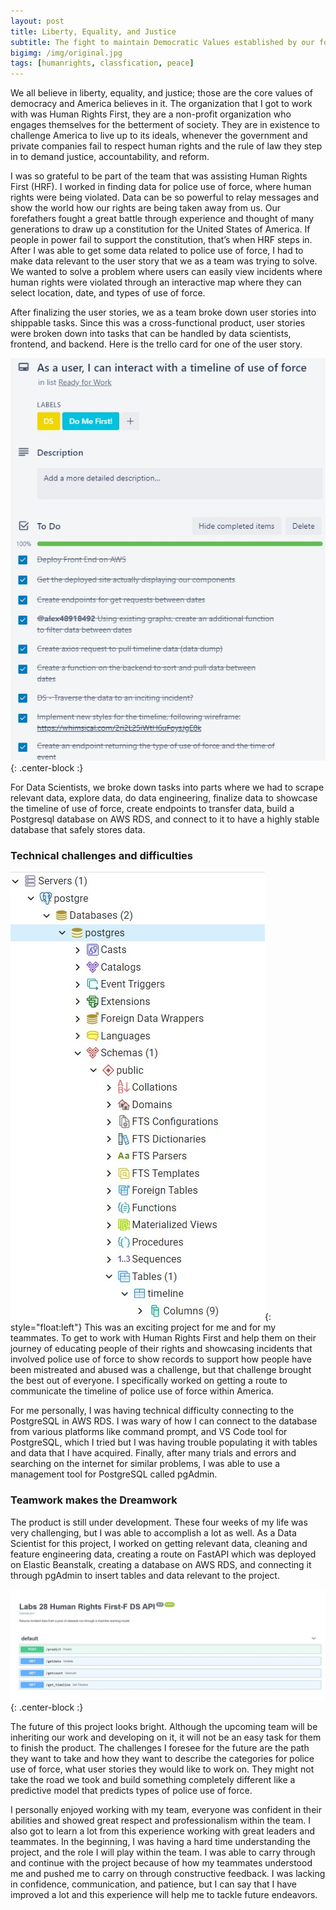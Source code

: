 ```yaml
---
layout: post
title: Liberty, Equality, and Justice
subtitle: The fight to maintain Democratic Values established by our forefather
bigimg: /img/original.jpg
tags: [humanrights, classfication, peace]
---
```


We all believe in liberty, equality, and justice; those are the core values of democracy and America believes in it. The organization that I got to work with was Human Rights First, they are a non-profit organization who engages themselves for the betterment of society. They are in existence to challenge America to live up to its ideals, whenever the government and private companies fail to respect human rights and the rule of law they step in to demand justice, accountability, and reform.

I was so grateful to be part of the team that was assisting Human Rights First (HRF). I worked in finding data for police use of force, where human rights were being violated. Data can be so powerful to relay messages and show the world how our rights are being taken away from us. Our forefathers fought a great battle through experience and thought of many generations to draw up a constitution for the United States of America. If people in power fail to support the constitution, that’s when HRF steps in. After I was able to get some data related to police use of force, I had to make data relevant to the user story that we as a team was trying to solve. We wanted to solve a problem where users can easily view incidents where human rights were violated through an interactive map where they can select location, date, and types of use of force.

After finalizing the user stories, we as a team broke down user stories into shippable tasks. Since this was a cross-functional product, user stories were broken down into tasks that can be handled by data scientists, frontend, and backend. Here is the trello card for one of the user story.

![trello](/img/trello.jpg){: .center-block :}

For Data Scientists, we broke down tasks into parts where we had to scrape relevant data, explore data, do data engineering, finalize data to showcase the timeline of use of force, create endpoints to transfer data, build a Postgresql database on AWS RDS, and connect to it to have a highly stable database that safely stores data.

### Technical challenges and difficulties

![trello](/img/postgre.jpg){: style="float:left"}
This was an exciting project for me and for my teammates. To get to work with Human Rights First and help them on their journey of educating people of their rights and showcasing incidents that involved police use of force to show records to support how people have been mistreated and abused was a challenge, but that challenge brought the best out of everyone. I specifically worked on getting a route to communicate the timeline of police use of force within America.

For me personally, I was having technical difficulty connecting to the PostgreSQL in AWS RDS. I was wary of how I can connect to the database from                              various platforms like command prompt, and VS Code tool for PostgreSQL, which I tried but I was having trouble populating it with tables and data                                that I have acquired. Finally, after many trials and errors and searching on the internet for similar problems, I was able to use a management tool                              for PostgreSQL called pgAdmin.

### Teamwork makes the Dreamwork

The product is still under development. These four weeks of my life was very challenging, but I was able to accomplish a lot as well. As a Data Scientist for this project, I worked on getting relevant data, cleaning and feature engineering data, creating a route on FastAPI which was deployed on Elastic Beanstalk, creating a database on AWS RDS, and connecting it through pgAdmin to insert tables and data relevant to the project.

![trello](/img/get_timeline.gif){: .center-block :}

The future of this project looks bright. Although the upcoming team will be inheriting our work and developing on it, it will not be an easy task for them to finish the product. The challenges I foresee for the future are the path they want to take and how they want to describe the categories for police use of force, what user stories they would like to work on. They might not take the road we took and build something completely different like a predictive model that predicts types of police use of force.

I personally enjoyed working with my team, everyone was confident in their abilities and showed great respect and professionalism within the team. I also got to learn a lot from this experience working with great leaders and teammates. In the beginning, I was having a hard time understanding the project, and the role I will play within the team. I was able to carry through and continue with the project because of how my teammates understood me and pushed me to carry on through constructive feedback. I was lacking in confidence, communication, and patience, but I can say that I have improved a lot and this experience will help me to tackle future endeavors.

